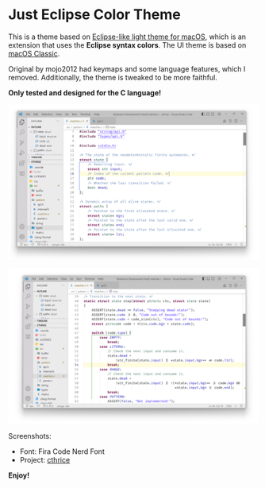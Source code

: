 # Just Eclipse Color Theme

This is a theme based on
[Eclipse-like light theme for macOS](https://marketplace.visualstudio.com/items?itemName=mojo2012.vscode-eclipse-theme),
which is an extension that uses the **Eclipse syntax colors**. The UI theme is
based on
[macOS Classic](https://marketplace.visualstudio.com/items?itemName=huacnlee.theme-macos-classic).

Original by mojo2012 had keymaps and some language features, which I removed.
Additionally, the theme is tweaked to be more faithful.

**Only tested and designed for the C language!**

![Screenshot1](https://raw.githubusercontent.com/calestialgem/vscode-eclipse-theme/main/resources/screenshot1.png "Screenshot1")

![Screenshot2](https://raw.githubusercontent.com/calestialgem/vscode-eclipse-theme/main/resources/screenshot2.png "Screenshot2")

Screenshots:

- Font: Fira Code Nerd Font
- Project: [cthrice](https://github.com/calestialgem/cthrice)

**Enjoy!**
